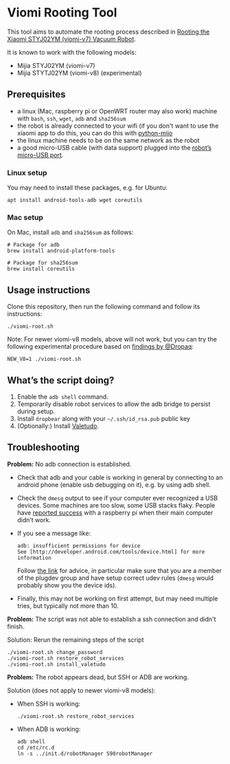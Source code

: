 # Viomi Rooting Tool

This tool aims to automate the rooting process described in
[Rooting the Xiaomi STYJ02YM (viomi-v7) Vacuum Robot](https://itooktheredpill.irgendwo.org/2020/rooting-xiaomi-vacuum-robot/).

It is known to work with the following models:

* Mijia STYJ02YM (viomi-v7)
* Mijia STYTJ02YM (viomi-v8) (experimental)

## Prerequisites

* a linux (Mac, raspberry pi or OpenWRT router may also work) machine with
  `bash`, `ssh`, `wget`, `adb` and `sha256sum`
* the robot is already connected to your wifi (if you don't want to use the xiaomi app to do this,
  you can do this with [python-miio](https://github.com/rytilahti/python-miio)
* the linux machine needs to be on the same network as the robot
* a good micro-USB cable (with data support) plugged into the
  [robot’s micro-USB port](https://itooktheredpill.irgendwo.org/2020/rooting-xiaomi-vacuum-robot/).

### Linux setup

You may need to install these packages, e.g. for Ubuntu:

    apt install android-tools-adb wget coreutils

### Mac setup

On Mac, install `adb` and `sha256sum` as follows:

```shell
# Package for adb
brew install android-platform-tools

# Package for sha256sum
brew install coreutils
```

## Usage instructions

Clone this repository, then run the following command and follow its instructions:

    ./viomi-root.sh

Note: For newer viomi-v8 models, above will not work, but you can try the
following experimental procedure based on
[findings by @Dropaq](https://github.com/rumpeltux/python-miio/issues/1#issuecomment-915647117):

    NEW_V8=1 ./viomi-root.sh

## What’s the script doing?

1. Enable the `adb shell` command.
2. Temporarily disable robot services to allow the adb bridge to persist during setup.
3. Install `dropbear` along with your `~/.ssh/id_rsa.pub` public key
4. (Optionally:) Install [Valetudo](https://github.com/Hypfer/Valetudo).

## Troubleshooting

**Problem:** No adb connection is established.

* Check that adb and your cable is working in general by connecting to an android phone
  (enable usb debugging on it), e.g. by using adb shell.
* Check the `dmesg` output to see if your computer ever recognized a USB devices.
  Some machines are too slow, some USB stacks flaky. People have
  [reported success](https://github.com/rumpeltux/viomi-rooting/issues/7#issuecomment-691664493)
  with a raspberry pi when their main computer didn’t work.
* If you see a message like:

      adb: insufficient permissions for device
      See [http://developer.android.com/tools/device.html] for more information
  Follow [the link](http://developer.android.com/tools/device.html) for advice, in particular
  make sure that you are a member of the plugdev group and have setup correct udev rules
  (`dmesg` would probably show you the device ids).
* Finally, this may not be working on first attempt, but may need multiple tries,
  but typically not more than 10.

**Problem:** The script was not able to establish a ssh connection and didn't finish.

Solution: Rerun the remaining steps of the script

    ./viomi-root.sh change_password
    ./viomi-root.sh restore_robot_services
    ./viomi-root.sh install_valetudo

**Problem:** The robot appears dead, but SSH or ADB are working.

Solution (does not apply to newer viomi-v8 models):

* When SSH is working:

      ./viomi-root.sh restore_robot_services
    
* When ADB is working:

      adb shell
      cd /etc/rc.d
      ln -s ../init.d/robotManager S90robotManager
